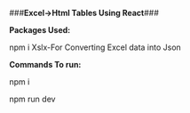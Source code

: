###__Excel->Html Tables Using React__###

**Packages Used:** 

npm i Xslx-For Converting Excel data into Json

**Commands To run:**

npm i

npm run dev



